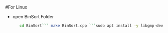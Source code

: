 #For Linux
- open BinSort Folder
  ```sh
     cd BinSort``` make BinSort.cpp ```sudo apt install -y libgmp-dev```
  
